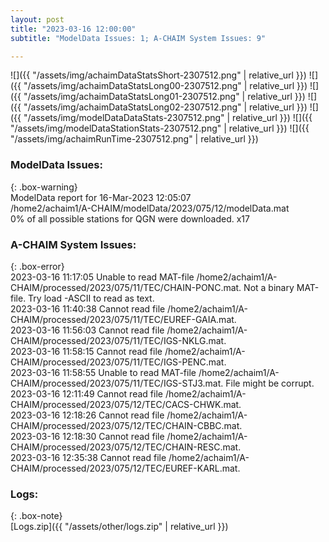 ```yaml
---
layout: post
title: "2023-03-16 12:00:00"
subtitle: "ModelData Issues: 1; A-CHAIM System Issues: 9"

---
```


![]({{ "/assets/img/achaimDataStatsShort-2307512.png" | relative_url }})
![]({{ "/assets/img/achaimDataStatsLong00-2307512.png" | relative_url }})
![]({{ "/assets/img/achaimDataStatsLong01-2307512.png" | relative_url }})
![]({{ "/assets/img/achaimDataStatsLong02-2307512.png" | relative_url }})
![]({{ "/assets/img/modelDataDataStats-2307512.png" | relative_url }})
![]({{ "/assets/img/modelDataStationStats-2307512.png" | relative_url }})
![]({{ "/assets/img/achaimRunTime-2307512.png" | relative_url }})

### ModelData Issues:  
  
{: .box-warning}  
 ModelData report for 16-Mar-2023 12:05:07   
 /home2/achaim1/A-CHAIM/modelData/2023/075/12/modelData.mat   
 0% of all possible stations for QGN were downloaded. x17   
  
### A-CHAIM System Issues:  
  
{: .box-error}  
2023-03-16 11:17:05 Unable to read MAT-file /home2/achaim1/A-CHAIM/processed/2023/075/11/TEC/CHAIN-PONC.mat. Not a binary MAT-file. Try load -ASCII to read as text.  
2023-03-16 11:40:38 Cannot read file /home2/achaim1/A-CHAIM/processed/2023/075/11/TEC/EUREF-GAIA.mat.  
2023-03-16 11:56:03 Cannot read file /home2/achaim1/A-CHAIM/processed/2023/075/11/TEC/IGS-NKLG.mat.  
2023-03-16 11:58:15 Cannot read file /home2/achaim1/A-CHAIM/processed/2023/075/11/TEC/IGS-PENC.mat.  
2023-03-16 11:58:55 Unable to read MAT-file /home2/achaim1/A-CHAIM/processed/2023/075/11/TEC/IGS-STJ3.mat. File might be corrupt.  
2023-03-16 12:11:49 Cannot read file /home2/achaim1/A-CHAIM/processed/2023/075/12/TEC/CACS-CHWK.mat.  
2023-03-16 12:18:26 Cannot read file /home2/achaim1/A-CHAIM/processed/2023/075/12/TEC/CHAIN-CBBC.mat.  
2023-03-16 12:18:30 Cannot read file /home2/achaim1/A-CHAIM/processed/2023/075/12/TEC/CHAIN-RESC.mat.  
2023-03-16 12:35:38 Cannot read file /home2/achaim1/A-CHAIM/processed/2023/075/12/TEC/EUREF-KARL.mat.  

### Logs:  
  
{: .box-note}  
[Logs.zip]({{ "/assets/other/logs.zip" | relative_url }})  
